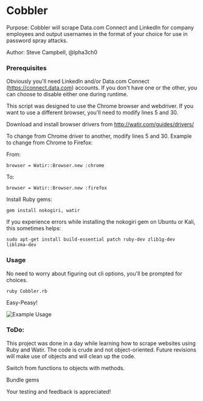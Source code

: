 # Cobbler

Purpose: Cobbler will scrape Data.com Connect and LinkedIn for company employees and output usernames in the format of your choice for use in password spray attacks.

Author:  Steve Campbell, @lpha3ch0

### Prerequisites

Obviously you'll need LinkedIn and/or Data.com Connect (https://connect.data.com) accounts. If you don't have one or the other, you can choose to disable either one during runtime.

This script was designed to use the Chrome browser and webdriver.
If you want to use a different browser, you'll need to modify lines 5 and 30.

Download and install browser drivers from http://watir.com/guides/drivers/

To change from Chrome driver to another, modify lines 5 and 30.
Example to change from Chrome to Firefox:

From:
```
browser = Watir::Browser.new :chrome
```
To:
```
browser = Watir::Browser.new :firefox
```

Install Ruby gems:
```
gem install nokogiri, watir
```

If you experience errors while installing the nokogiri gem on Ubuntu or Kali, this sometimes helps:

```
sudo apt-get install build-essential patch ruby-dev zlib1g-dev liblzma-dev
```

### Usage

No need to worry about figuring out cli options, you'll be prompted for choices.
```
ruby Cobbler.rb
```
Easy-Peasy!

![Example Usage](https://github.com/MooseDojo/Cobbler/blob/master/Monosnap%202018-04-11%2017-54-28(1).jpg)

### ToDo:

This project was done in a day while learning how to scrape websites using Ruby and Watir. The code is crude and not object-oriented. Future revisions will make use of objects and will clean up the code.

Switch from functions to objects with methods.

Bundle gems

Your testing and feedback is appreciated!

